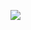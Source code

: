 
![](https://github-readme-streak-stats.herokuapp.com/?user=pasaismihan&theme=vue&hide_border=true&display=center)<br/>


